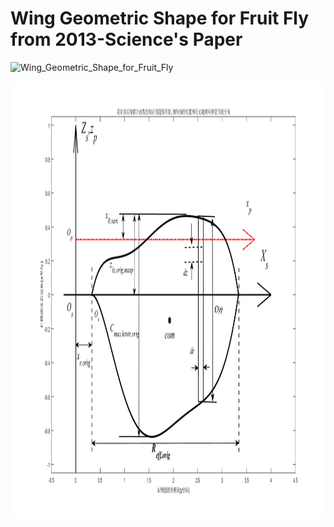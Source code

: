 # Wing Geometric Shape for Fruit Fly from 2013-Science's Paper


![Wing_Geometric_Shape_for_Fruit_Fly](https://github.com/xijunke/wing_shape_of_fruit_fly/blob/master/pic_png_tif_eps_pdf/coordination_xy_4.pn)

<div align=center>
<img src="https://github.com/xijunke/wing_shape_of_fruit_fly/blob/master/pic_png_tif_eps_pdf/coordination_xy_4.png" width="1500" height="700"/>
</div>

